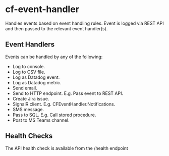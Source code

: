 # cf-event-handler

Handles events based on event handling rules. Event is logged via REST API and then passed to the
relevant event handler(s).

Event Handlers
--------------
Events can be handled by any of the following:
- Log to console.
- Log to CSV file.
- Log as Datadog event.
- Log as Datadog metric.
- Send email.
- Send to HTTP endpoint. E.g. Pass event to REST API.
- Create Jira issue.
- SignalR client. E.g. CFEventHandler.Notifications.
- SMS message.
- Pass to SQL. E.g. Call stored procedure.
- Post to MS Teams channel.

Health Checks
-------------
The API health check is available from the /health endpoint
